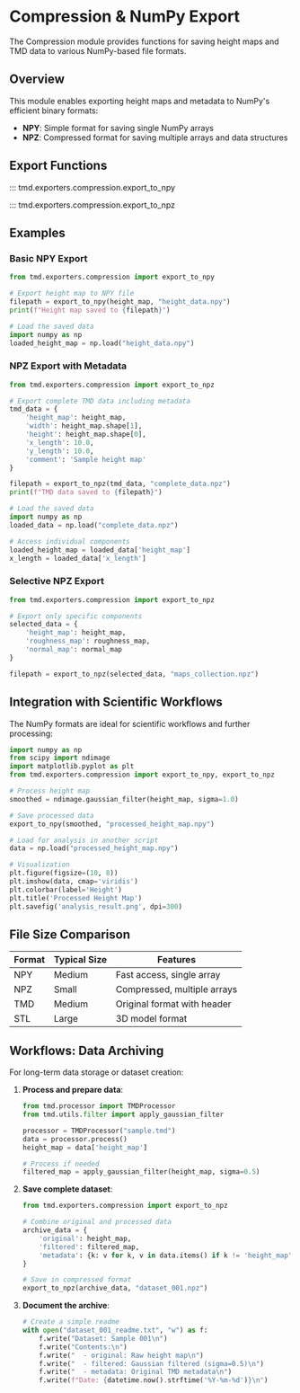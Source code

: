 # Compression & NumPy Export

The Compression module provides functions for saving height maps and TMD data to various NumPy-based file formats.

## Overview

This module enables exporting height maps and metadata to NumPy's efficient binary formats:

- **NPY**: Simple format for saving single NumPy arrays
- **NPZ**: Compressed format for saving multiple arrays and data structures

## Export Functions

::: tmd.exporters.compression.export_to_npy

::: tmd.exporters.compression.export_to_npz

## Examples

### Basic NPY Export

```python
from tmd.exporters.compression import export_to_npy

# Export height map to NPY file
filepath = export_to_npy(height_map, "height_data.npy")
print(f"Height map saved to {filepath}")

# Load the saved data
import numpy as np
loaded_height_map = np.load("height_data.npy")
```

### NPZ Export with Metadata

```python
from tmd.exporters.compression import export_to_npz

# Export complete TMD data including metadata
tmd_data = {
    'height_map': height_map,
    'width': height_map.shape[1],
    'height': height_map.shape[0],
    'x_length': 10.0,
    'y_length': 10.0,
    'comment': 'Sample height map'
}

filepath = export_to_npz(tmd_data, "complete_data.npz")
print(f"TMD data saved to {filepath}")

# Load the saved data
import numpy as np
loaded_data = np.load("complete_data.npz")

# Access individual components
loaded_height_map = loaded_data['height_map']
x_length = loaded_data['x_length']
```

### Selective NPZ Export

```python
from tmd.exporters.compression import export_to_npz

# Export only specific components
selected_data = {
    'height_map': height_map,
    'roughness_map': roughness_map,
    'normal_map': normal_map
}

filepath = export_to_npz(selected_data, "maps_collection.npz")
```

## Integration with Scientific Workflows

The NumPy formats are ideal for scientific workflows and further processing:

```python
import numpy as np
from scipy import ndimage
import matplotlib.pyplot as plt
from tmd.exporters.compression import export_to_npy, export_to_npz

# Process height map
smoothed = ndimage.gaussian_filter(height_map, sigma=1.0)

# Save processed data
export_to_npy(smoothed, "processed_height_map.npy")

# Load for analysis in another script
data = np.load("processed_height_map.npy")

# Visualization
plt.figure(figsize=(10, 8))
plt.imshow(data, cmap='viridis')
plt.colorbar(label='Height')
plt.title('Processed Height Map')
plt.savefig('analysis_result.png', dpi=300)
```

## File Size Comparison

| Format | Typical Size | Features |
|--------|--------------|----------|
| NPY    | Medium       | Fast access, single array |
| NPZ    | Small        | Compressed, multiple arrays |
| TMD    | Medium       | Original format with header |
| STL    | Large        | 3D model format |

## Workflows: Data Archiving

For long-term data storage or dataset creation:

1. **Process and prepare data**:

   ```python
   from tmd.processor import TMDProcessor
   from tmd.utils.filter import apply_gaussian_filter

   processor = TMDProcessor("sample.tmd")
   data = processor.process()
   height_map = data['height_map']

   # Process if needed
   filtered_map = apply_gaussian_filter(height_map, sigma=0.5)
   ```

2. **Save complete dataset**:

   ```python
   from tmd.exporters.compression import export_to_npz

   # Combine original and processed data
   archive_data = {
       'original': height_map,
       'filtered': filtered_map,
       'metadata': {k: v for k, v in data.items() if k != 'height_map'}
   }

   # Save in compressed format
   export_to_npz(archive_data, "dataset_001.npz")
   ```

3. **Document the archive**:

   ```python
   # Create a simple readme
   with open("dataset_001_readme.txt", "w") as f:
       f.write("Dataset: Sample 001\n")
       f.write("Contents:\n")
       f.write("  - original: Raw height map\n")
       f.write("  - filtered: Gaussian filtered (sigma=0.5)\n")
       f.write("  - metadata: Original TMD metadata\n")
       f.write(f"Date: {datetime.now().strftime('%Y-%m-%d')}\n")
   ```
